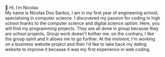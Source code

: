 👋 Hi, I’m Nicolas   
My name is Nicolas Dos Santos, I am in my first year of engineering school, specialising in computer science. I discovered my passion for coding in high school thanks to the computer science and digital science option. 
Here, you will find my programming projects. They are all done in group because they are school projects. Group work doesn't bother me, on the contrary, I like the group spirit and it allows me to go further.
At the moment, I'm working on a business website project and then I'd like to take back my dating website to improve it because it was my first experience in web coding.
